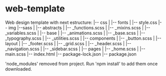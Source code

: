 # web-template

Web design template with next estructure:
|-- css
| |-- fonts
| |-- style.css
|-- img
|--sass
| |-- abstracts
|   |-- _functions.scss
|   |-- _mixins.scss
|   |-- _variables.scss
| |-- base
|   |-- _animations.scss
|   |-- _base.scss
|   |-- _typography.scss
|   |-- _utilities.scss
| |-- components
|   |-- _button.scss
| |-- layout
|   |-- _footer.scss
|   |-- _grid.scss
|   |-- _header.scss
|   |-- _navigation.scss
|   |-- _sidebar.scss
| |-- pages
|   |-- _home.scss
| |-- main.scss
|-- index.html
|-- package-lock.json
|-- package.json

'node_modules' removed from project. Run 'npm install' to add them once downloaded.
